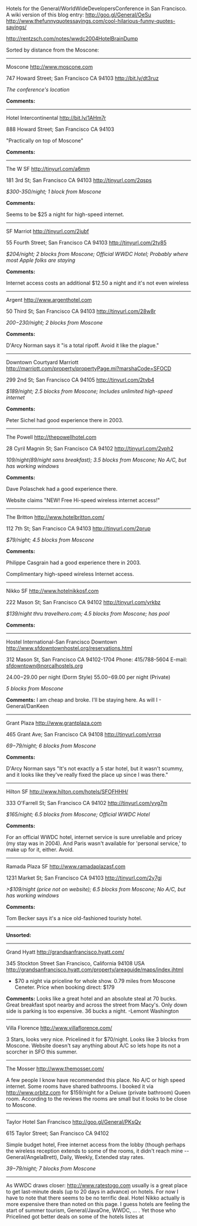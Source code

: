 Hotels for the General/WorldWideDevelopersConference in San Francisco. A wiki version of this blog entry: http://goo.gl/General/OeSu http://www.thefunnyquotessayings.com/cool-hilarious-funny-quotes-sayings/

http://rentzsch.com/notes/wwdc2004HotelBrainDump

Sorted by distance from the Moscone:

----

Moscone
http://www.moscone.com

747 Howard Street; San Francisco CA 94103
http://bit.ly/dt3ruz

*The conference's location*

**Comments:**

----

Hotel Intercontinental
http://bit.ly/1AHm7r

888 Howard Street; San Francisco CA 94103

"Practically on top of Moscone"

**Comments:**

----

The W SF
http://tinyurl.com/a6mm

181 3rd St; San Francisco CA 94103
http://tinyurl.com/2qsps

*$300-350/night; 1 block from Moscone*

**Comments:**

Seems to be $25 a night for high-speed internet.

----

SF Marriot
http://tinyurl.com/2jubf

55 Fourth Street; San Francisco CA 94103
http://tinyurl.com/2ty85

*$204/night; 2 blocks from Moscone; Official WWDC Hotel; Probably where most Apple folks are staying*

**Comments:**

Internet access costs an additional $12.50 a night and it's not even wireless

----

Argent
http://www.argenthotel.com

50 Third St; San Francisco CA 94103
http://tinyurl.com/28w8r

*$200-$230/night; 2 blocks from Moscone*

**Comments:**

D'Arcy Norman says it "is a total ripoff. Avoid it like the plague."

----

Downtown Courtyard Marriott
http://marriott.com/property/propertyPage.mi?marshaCode=SFOCD

299 2nd St; San Francisco CA 94105
http://tinyurl.com/2tvb4

*$189/night; 2.5 blocks from Moscone; Includes unlimited high-speed internet*

**Comments:**

Peter Sichel had good experience there in 2003.

----

The Powell
http://thepowellhotel.com

28 Cyril Magnin St; San Francisco CA 94102
http://tinyurl.com/2vph2

*$109/night ($89/night sans breakfast); 3.5 blocks from Moscone; No A/C, but has working windows*

**Comments:**

Dave Polaschek had a good experience there.

Website claims "NEW! Free Hi-speed wireless internet access!"

----

The Britton
http://www.hotelbritton.com/

112 7th St; San Francisco CA 94103
http://tinyurl.com/2prup

*$79/night; 4.5 blocks from Moscone*

**Comments:**

Philippe Casgrain had a good experience there in 2003.

Complimentary high-speed wireless Internet access.

----

Nikko SF
http://www.hotelnikkosf.com

222 Mason St; San Francisco CA 94102
http://tinyurl.com/yrkbz

*$139/night thru travelhero.com; 4.5 blocks from Moscone; has pool*

**Comments:**

----

Hostel International-San Francisco Downtown
http://www.sfdowntownhostel.org/reservations.html

312 Mason St, San Francisco CA 94102-1704
Phone: 415/788-5604
E-mail: sfdowntown@norcalhostels.org

$24.00-$29.00 per night (Dorm Style)
$55.00-$69.00 per night (Private)

*5 blocks from Moscone*

**Comments:**
I am cheap and broke.  I'll be staying here.
As will I - General/DanKeen

----

Grant Plaza
http://www.grantplaza.com

465 Grant Ave; San Francisco CA 94108
http://tinyurl.com/yrrsq

*$69-$79/night; 6 blocks from Moscone*

**Comments:**

D'Arcy Norman says "It's not exactly a 5 star hotel, but it wasn't scummy, and it looks 
like they've really fixed the place up since I was there."

----

Hilton SF
http://www.hilton.com/hotels/SFOFHHH/

333 O'Farrell St; San Francisco CA 94102
http://tinyurl.com/yvg7m

*$165/night; 6.5 blocks from Moscone; Official WWDC Hotel*

**Comments:**

For an official WWDC hotel, internet service is sure unreliable and pricey (my stay was in 2004). And Paris wasn't available for 'personal service,' to make up for it, either. Avoid.

----

Ramada Plaza SF
http://www.ramadaplazasf.com

1231 Market St; San Francisco CA 94103
http://tinyurl.com/2y7gj

*>$109/night (price not on website); 6.5 blocks from Moscone; No A/C, but has working windows*

**Comments:**

Tom Becker says it's a nice old-fashioned touristy hotel.


----

**Unsorted:**

----

Grand Hyatt
http://grandsanfrancisco.hyatt.com/

345 Stockton Street San Francisco, California 94108 USA
http://grandsanfrancisco.hyatt.com/property/areaguide/maps/index.jhtml

* $70 a night via priceline for whole show. 0.79 miles from Moscone Ceneter. Price when booking direct: $179

**Comments:**
Looks like a great hotel and  an absolute steal at 70 bucks. Great breakfast spot nearby and across the street from Macy's.
Only down side is parking is too expensive. 36 bucks a night. -Lemont Washington

----

Villa Florence
http://www.villaflorence.com/

3 Stars, looks very nice. Pricelined it for $70/night. Looks like 3 blocks from Moscone. Website doesn't say anything about A/C so lets hope its not a scorcher in SFO this summer.

----

The Mosser
http://www.themosser.com/

A few people I know have recommended this place. No A/C or high speed internet. Some rooms have shared bathrooms. I booked it via http://www.orbitz.com for $159/night for a Deluxe (private bathroom) Queen room. According to the reviews the rooms are small but it looks to be close to Moscone.

----

Taylor Hotel San Francisco
http://goo.gl/General/PKsQv

615 Taylor Street; San Francisco CA 94102

Simple budget hotel, Free internet access from the lobby (though perhaps the wireless reception extends to some of the rooms, it didn't reach mine -- General/AngelaBrett), Daily, Weekly, Extended stay rates.

*$39-$79/night; 7 blocks from Moscone*


----

As WWDC draws closer: http://www.ratestogo.com usually is a great place to get last-minute deals (up to 20 days in advance) on hotels. For now I have to note that there seems to be no terrific deal. Hotel Nikko actually is more expensive there than noted on this page. I guess hotels are feeling the start of summer tourism, General/JavaOne, WWDC, ... . Yet those who Pricelined got better deals on some of the hotels listes at